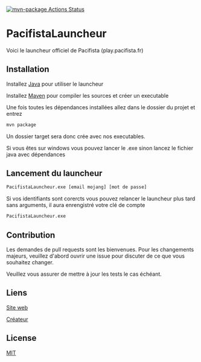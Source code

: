 [![mvn-package Actions Status](https://github.com/FunixG/PacifistaLauncher/workflows/Java+CI+with+Maven/badge.svg)](https://github.com/FunixG/PacifistaLauncher/actions)

# PacifistaLauncheur
Voici le launcheur officiel de Pacifista (play.pacifista.fr)

## Installation
Installez [Java](https://www.java.com/fr/download/) pour utiliser le launcheur

Installez [Maven](https://maven.apache.org/install.html) pour compiler les sources et créer un executable

Une fois toutes les dépendances installées allez dans le dossier du projet et entrez
```bash
mvn package
```

Un dossier target sera donc crée avec nos executables.

Si vous êtes sur windows vous pouvez lancer le .exe sinon lancez le fichier java avec dépendances

## Lancement du launcheur

```bash
PacifistaLauncheur.exe [email mojang] [mot de passe]
```

Si vos identifiants sont corercts vous pouvez relancer le launcheur plus tard sans arguments, il aura enrengistré votre clé de compte

```bash
PacifistaLauncheur.exe
```

## Contribution

Les demandes de pull requests sont les bienvenues. Pour les changements majeurs, veuillez d'abord ouvrir une issue pour discuter de ce que vous souhaitez changer.

Veuillez vous assurer de mettre à jour les tests le cas échéant.

## Liens
[Site web](https://pacifista.fr)

[Créateur](https://twitter.com/funixgaming)

## License
[MIT](https://choosealicense.com/licenses/mit/)
